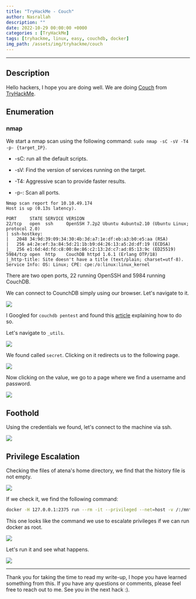 ```yaml
---
title: "TryHackMe - Couch"
author: Nasrallah
description: ""
date: 2022-10-29 00:00:00 +0000
categories : [TryHackMe]
tags: [tryhackme, linux, easy, couchdb, docker]
img_path: /assets/img/tryhackme/couch
---
```


<div align="center"> <script src="https://tryhackme.com/badge/367641"></script> </div>

---


## **Description**

Hello hackers, I hope you are doing well. We are doing [Couch](https://tryhackme.com/room/couch) from [TryHackMe](https://tryhackme.com).

## **Enumeration**

### nmap

We start a nmap scan using the following command: `sudo nmap -sC -sV -T4 -p- {target_IP}`.

- -sC: run all the default scripts.

- -sV: Find the version of services running on the target.

- -T4: Aggressive scan to provide faster results.

- -p-: Scan all ports.

```terminal
Nmap scan report for 10.10.49.174
Host is up (0.13s latency).

PORT     STATE SERVICE VERSION
22/tcp   open  ssh     OpenSSH 7.2p2 Ubuntu 4ubuntu2.10 (Ubuntu Linux; protocol 2.0)
| ssh-hostkey: 
|   2048 34:9d:39:09:34:30:4b:3d:a7:1e:df:eb:a3:b0:e5:aa (RSA)
|   256 a4:2e:ef:3a:84:5d:21:1b:b9:d4:26:13:a5:2d:df:19 (ECDSA)
|_  256 e1:6d:4d:fd:c8:00:8e:86:c2:13:2d:c7:ad:85:13:9c (ED25519)
5984/tcp open  http    CouchDB httpd 1.6.1 (Erlang OTP/18)
|_http-title: Site doesn't have a title (text/plain; charset=utf-8).
Service Info: OS: Linux; CPE: cpe:/o:linux:linux_kernel
```

There are two open ports, 22 running OpenSSH and 5984 running CouchDB.

We can connect to CounchDB simply using our browser. Let's navigate to it.

![](1.png)

I Googled for `couchdb pentest` and found this [article](https://www.hackingarticles.in/penetration-testing-on-couchdb-5984/) explaining how to do so.

Let's navigate to `_utils`.

![](2.png)

We found called `secret`. Clicking on it redirects us to the following page.

![](3.png)

Now clicking on the value, we go to a page where we find a username and password.

![](4.png)

## **Foothold**

Using the credentials we found, let's connect to the machine via ssh.

![](5.png)

## **Privilege Escalation**

Checking the files of atena's home directory, we find that the history file is not empty.

![](6.png)

If we check it, we find the following command:

```bash
docker -H 127.0.0.1:2375 run --rm -it --privileged --net=host -v /:/mnt alpine
```

This one looks like the command we use to escalate privileges if we can run docker as root.

![](7.png)

Let's run it and see what happens.

![](8.png)

---

Thank you for taking the time to read my write-up, I hope you have learned something from this. If you have any questions or comments, please feel free to reach out to me. See you in the next hack :).
